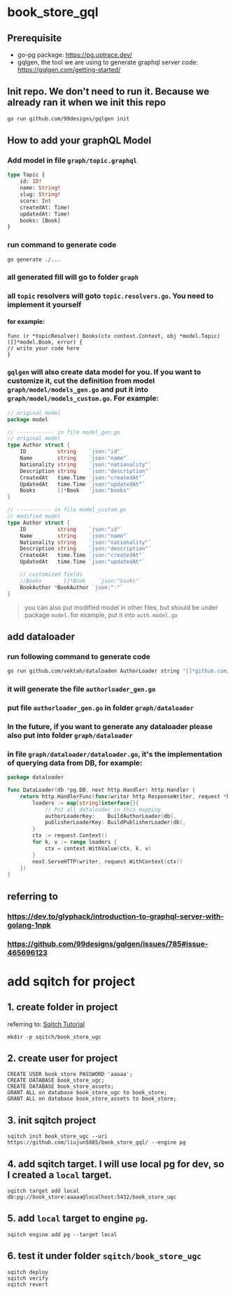 # book_store_gql

## Prerequisite

- go-pg package: https://pg.uptrace.dev/
- gqlgen, the tool we are using to generate graphql server code: https://gqlgen.com/getting-started/

## Init repo. We don't need to run it. Because we already ran it when we init this repo

```bash
go run github.com/99designs/gqlgen init
```

## How to add your graphQL Model

### Add model in file `graph/topic.graphql`

```graphql
type Topic {
    id: ID!
    name: String!
    slug: String!
    score: Int
    createdAt: Time!
    updatedAt: Time!
    books: [Book]
}
```

### run command to generate code

```bash
go generate ./...
```

### all generated fill will go to folder `graph`

### all `topic` resolvers will goto `topic.resolvers.go`. You need to implement it yourself

#### for example:

```
func (r *topicResolver) Books(ctx context.Context, obj *model.Topic) ([]*model.Book, error) {
// write your code here
}
```

### `gqlgen` will also create data model for you. If you want to customize it, cut the definition from model `graph/model/models_gen.go` and put it into `graph/model/models_custom.go`. For example:

```go
// original model
package model

// ------------ in file model_gen.go
// original model
type Author struct {
	ID          string    `json:"id"`
	Name        string    `json:"name"`
	Nationality string    `json:"nationality"`
	Description string    `json:"description"`
	CreatedAt   time.Time `json:"createdAt"`
	UpdatedAt   time.Time `json:"updatedAt"`
	Books       []*Book   `json:"books"`
}

// ----------- in file model_custom.go
// modified model
type Author struct {
	ID          string    `json:"id"`
	Name        string    `json:"name"`
	Nationality string    `json:"nationality"`
	Description string    `json:"description"`
	CreatedAt   time.Time `json:"createdAt"`
	UpdatedAt   time.Time `json:"updatedAt"`

	// customized fields
	//Books       []*Book    `json:"books"`
	BookAuthor *BookAuthor `json:"-"`
}
```

> you can also put modified model in other files, but should be under package `model`. for example, put it into `auth.model.go`

## add dataloader

### run following command to generate code

```bash
go run github.com/vektah/dataloaden AuthorLoader string "[]*github.com/liujun5885/book_store_gql/graph/model.Author"
```

### it will generate the file `authorloader_gen.go`

### put file `authorloader_gen.go` in folder `graph/dataloader`

### In the future, if you want to generate any dataloader please also put into folder `graph/dataloader`

### in file `graph/dataloader/dataloader.go`, it's the implementation of querying data from DB, for example:

```go
package dataloader

func DataLoader(db *pg.DB, next http.Handler) http.Handler {
	return http.HandlerFunc(func(writer http.ResponseWriter, request *http.Request) {
		loaders := map[string]interface{}{
			// Put all dataloader in this mapping
			authorLoaderKey:    BuildAuthorLoader(db),
			publisherLoaderKey: BuildPublisherLoader(db),
		}
		ctx := request.Context()
		for k, v := range loaders {
			ctx = context.WithValue(ctx, k, v)
		}
		next.ServeHTTP(writer, request.WithContext(ctx))
	})
}
```

## referring to

### https://dev.to/glyphack/introduction-to-graphql-server-with-golang-1npk

### https://github.com/99designs/gqlgen/issues/785#issue-465696123

# add sqitch for project

## 1. create folder in project

referring to: [Sqitch Tutorial](https://sqitch.org/docs/manual/sqitchtutorial/)

```shell
mkdir -p sqitch/book_store_ugc
```

## 2. create user for project

``` postgresql
CREATE USER book_store PASSWORD 'aaaaa';
CREATE DATABASE book_store_ugc;
CREATE DATABASE book_store_assets;
GRANT ALL on database book_store_ugc to book_store;
GRANT ALL on database book_store_assets to book_store;
```

## 3. init sqitch project

```shell
sqitch init book_store_ugc --uri  https://github.com/liujun5885/book_store_gql/ --engine pg
```

## 4. add sqitch target. I will use local pg for dev, so I created a `local` target.

```shell
sqitch target add local db:pg://book_store:aaaaa@localhost:5432/book_store_ugc
```

## 5. add `local` target to engine `pg`.

```shell
sqitch engine add pg --target local 
```

## 6. test it under folder `sqitch/book_store_ugc`

```shell
sqitch deploy
sqitch verify
sqitch revert
```